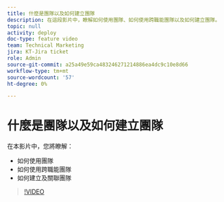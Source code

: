```yaml
---
title: 什麼是團隊以及如何建立團隊
description: 在這段影片中，瞭解如何使用團隊、如何使用跨職能團隊以及如何建立團隊。
topic: null
activity: deploy
doc-type: feature video
team: Technical Marketing
jira: KT-Jira ticket
role: Admin
source-git-commit: a25a49e59ca483246271214886ea4dc9c10e8d66
workflow-type: tm+mt
source-wordcount: '57'
ht-degree: 0%

---
```


# 什麼是團隊以及如何建立團隊

在本影片中，您將瞭解：

* 如何使用團隊
* 如何使用跨職能團隊
* 如何建立及關聯團隊

>[!VIDEO](https://video.tv.adobe.com/v/335071/?quality=12&learn=on)
